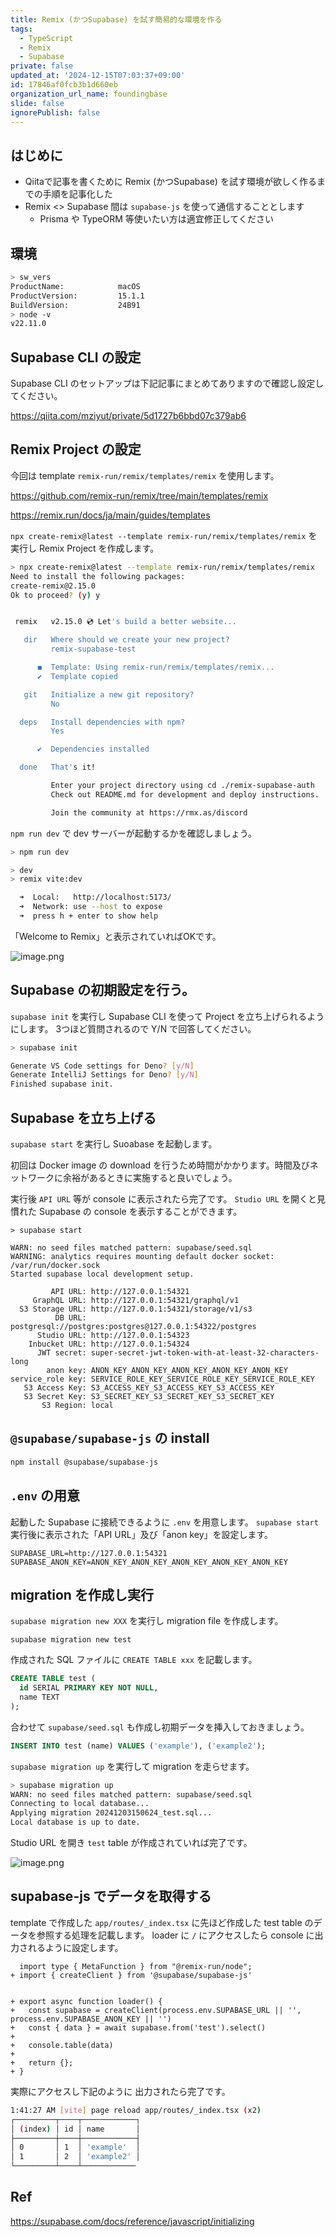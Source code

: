 ```yaml
---
title: Remix (かつSupabase) を試す簡易的な環境を作る
tags:
  - TypeScript
  - Remix
  - Supabase
private: false
updated_at: '2024-12-15T07:03:37+09:00'
id: 17846af0fcb3b1d660eb
organization_url_name: foundingbase
slide: false
ignorePublish: false
---
```


## はじめに

- Qiitaで記事を書くために Remix (かつSupabase) を試す環境が欲しく作るまでの手順を記事化した
- Remix <> Supabase 間は `supabase-js` を使って通信することとします
  - Prisma や TypeORM 等使いたい方は適宜修正してください

## 環境

```sh
> sw_vers
ProductName:            macOS
ProductVersion:         15.1.1
BuildVersion:           24B91
> node -v
v22.11.0
```

## Supabase CLI の設定

Supabase CLI のセットアップは下記記事にまとめてありますので確認し設定してください。

https://qiita.com/mziyut/private/5d1727b6bbd07c379ab6

## Remix Project の設定

今回は template `remix-run/remix/templates/remix` を使用します。

https://github.com/remix-run/remix/tree/main/templates/remix

https://remix.run/docs/ja/main/guides/templates

`npx create-remix@latest --template remix-run/remix/templates/remix` を実行し Remix Project を作成します。

```sh
> npx create-remix@latest --template remix-run/remix/templates/remix
Need to install the following packages:
create-remix@2.15.0
Ok to proceed? (y) y


 remix   v2.15.0 💿 Let's build a better website...

   dir   Where should we create your new project?
         remix-supabase-test

      ◼  Template: Using remix-run/remix/templates/remix...
      ✔  Template copied

   git   Initialize a new git repository?
         No

  deps   Install dependencies with npm?
         Yes

      ✔  Dependencies installed

  done   That's it!

         Enter your project directory using cd ./remix-supabase-auth
         Check out README.md for development and deploy instructions.

         Join the community at https://rmx.as/discord
```

`npm run dev` で dev サーバーが起動するかを確認しましょう。

```sh
> npm run dev

> dev
> remix vite:dev

  ➜  Local:   http://localhost:5173/
  ➜  Network: use --host to expose
  ➜  press h + enter to show help
```

「Welcome to Remix」と表示されていればOKです。

![image.png](https://qiita-image-store.s3.ap-northeast-1.amazonaws.com/0/55950/ae0e135d-97c9-db41-aa43-59e978953e85.png)

## Supabase の初期設定を行う。

`supabase init` を実行し Supabase CLI を使って Project を立ち上げられるようにします。
3つほど質問されるので Y/N で回答してください。

```sh
> supabase init

Generate VS Code settings for Deno? [y/N]
Generate IntelliJ Settings for Deno? [y/N]
Finished supabase init.
```

## Supabase を立ち上げる

`supabase start` を実行し Suoabase を起動します。

初回は Docker image の download を行うため時間がかかります。時間及びネットワークに余裕があるときに実施すると良いでしょう。

実行後 `API URL` 等が console に表示されたら完了です。
`Studio URL` を開くと見慣れた Supabase の console を表示することができます。

```
> supabase start

WARN: no seed files matched pattern: supabase/seed.sql
WARNING: analytics requires mounting default docker socket: /var/run/docker.sock
Started supabase local development setup.

         API URL: http://127.0.0.1:54321
     GraphQL URL: http://127.0.0.1:54321/graphql/v1
  S3 Storage URL: http://127.0.0.1:54321/storage/v1/s3
          DB URL: postgresql://postgres:postgres@127.0.0.1:54322/postgres
      Studio URL: http://127.0.0.1:54323
    Inbucket URL: http://127.0.0.1:54324
      JWT secret: super-secret-jwt-token-with-at-least-32-characters-long
        anon key: ANON_KEY_ANON_KEY_ANON_KEY_ANON_KEY_ANON_KEY
service_role key: SERVICE_ROLE_KEY_SERVICE_ROLE_KEY_SERVICE_ROLE_KEY
   S3 Access Key: S3_ACCESS_KEY_S3_ACCESS_KEY_S3_ACCESS_KEY
   S3 Secret Key: S3_SECRET_KEY_S3_SECRET_KEY_S3_SECRET_KEY
       S3 Region: local
```

## `@supabase/supabase-js` の install

```sh
npm install @supabase/supabase-js
```

## `.env` の用意

起動した Supabase に接続できるように `.env` を用意します。
`supabase start` 実行後に表示された「API URL」及び「anon key」を設定します。

```sh:.env
SUPABASE_URL=http://127.0.0.1:54321
SUPABASE_ANON_KEY=ANON_KEY_ANON_KEY_ANON_KEY_ANON_KEY_ANON_KEY
```

## migration を作成し実行

`supabase migration new XXX` を実行し migration file を作成します。

```
supabase migration new test
```

作成された SQL ファイルに `CREATE TABLE xxx` を記載します。

```sql:supabase/migrations/20241203150624_test.sql
CREATE TABLE test (
  id SERIAL PRIMARY KEY NOT NULL,
  name TEXT
);
```

合わせて `supabase/seed.sql` も作成し初期データを挿入しておきましょう。

```sql:supabase/seed.sql
INSERT INTO test (name) VALUES ('example'), ('example2');
```

`supabase migration up` を実行して migration を走らせます。

```sh
> supabase migration up
WARN: no seed files matched pattern: supabase/seed.sql
Connecting to local database...
Applying migration 20241203150624_test.sql...
Local database is up to date.
```

Studio URL を開き `test` table が作成されていれば完了です。

![image.png](https://qiita-image-store.s3.ap-northeast-1.amazonaws.com/0/55950/69eb23a5-dd67-b26e-212e-017206a23491.png)

## supabase-js でデータを取得する

template で作成した `app/routes/_index.tsx` に先ほど作成した test table のデータを参照する処理を記載します。
loader に `/` にアクセスしたら console に出力されるように設定します。

```diff_tsx:app/routes/_index.tsx
  import type { MetaFunction } from "@remix-run/node";
+ import { createClient } from '@supabase/supabase-js'


+ export async function loader() {
+   const supabase = createClient(process.env.SUPABASE_URL || '', process.env.SUPABASE_ANON_KEY || '')
+   const { data } = await supabase.from('test').select()
+
+   console.table(data)
+
+   return {};
+ }
```

実際にアクセスし下記のように 出力されたら完了です。

```sh
1:41:27 AM [vite] page reload app/routes/_index.tsx (x2)
┌─────────┬────┬────────────┐
│ (index) │ id │ name       │
├─────────┼────┼────────────┤
│ 0       │ 1  │ 'example'  │
│ 1       │ 2  │ 'example2' │
└─────────┴────┴────────────
```

## Ref

https://supabase.com/docs/reference/javascript/initializing
